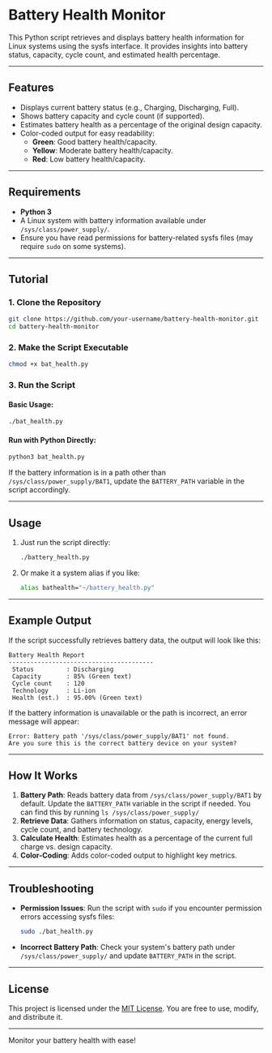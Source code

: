 # Battery Health Monitor

This Python script retrieves and displays battery health information for Linux systems using the sysfs interface. It provides insights into battery status, capacity, cycle count, and estimated health percentage.

---

## Features

- Displays current battery status (e.g., Charging, Discharging, Full).
- Shows battery capacity and cycle count (if supported).
- Estimates battery health as a percentage of the original design capacity.
- Color-coded output for easy readability:
  - **Green**: Good battery health/capacity.
  - **Yellow**: Moderate battery health/capacity.
  - **Red**: Low battery health/capacity.

---

## Requirements

- **Python 3**
- A Linux system with battery information available under `/sys/class/power_supply/`.
- Ensure you have read permissions for battery-related sysfs files (may require `sudo` on some systems).

---

## Tutorial

### 1. Clone the Repository

```bash
git clone https://github.com/your-username/battery-health-monitor.git
cd battery-health-monitor
```

### 2. Make the Script Executable

```bash
chmod +x bat_health.py
```

### 3. Run the Script

#### Basic Usage:
```bash
./bat_health.py
```

#### Run with Python Directly:
```bash
python3 bat_health.py
```

If the battery information is in a path other than `/sys/class/power_supply/BAT1`, update the `BATTERY_PATH` variable in the script accordingly.

---

## Usage

1. Just run the script directly:
   ```bash
   ./battery_health.py
   ```

2. Or make it a system alias if you like:
   ```bash
   alias bathealth="~/battery_health.py"
   ```

---

## Example Output

If the script successfully retrieves battery data, the output will look like this:

```
Battery Health Report
----------------------------------------
 Status         : Discharging
 Capacity       : 85% (Green text)
 Cycle count    : 120
 Technology     : Li-ion
 Health (est.)  : 95.00% (Green text)
```

If the battery information is unavailable or the path is incorrect, an error message will appear:

```
Error: Battery path '/sys/class/power_supply/BAT1' not found.
Are you sure this is the correct battery device on your system?
```

---

## How It Works

1. **Battery Path**: Reads battery data from `/sys/class/power_supply/BAT1` by default. Update the `BATTERY_PATH` variable in the script if needed. You can find this by running `ls /sys/class/power_supply/`
2. **Retrieve Data**: Gathers information on status, capacity, energy levels, cycle count, and battery technology.
3. **Calculate Health**: Estimates health as a percentage of the current full charge vs. design capacity.
4. **Color-Coding**: Adds color-coded output to highlight key metrics.

---

## Troubleshooting

- **Permission Issues**:
  Run the script with `sudo` if you encounter permission errors accessing sysfs files:
  ```bash
  sudo ./bat_health.py
  ```

- **Incorrect Battery Path**:
  Check your system's battery path under `/sys/class/power_supply/` and update `BATTERY_PATH` in the script.

---

## License

This project is licensed under the [MIT License](LICENSE). You are free to use, modify, and distribute it.

---

Monitor your battery health with ease!

